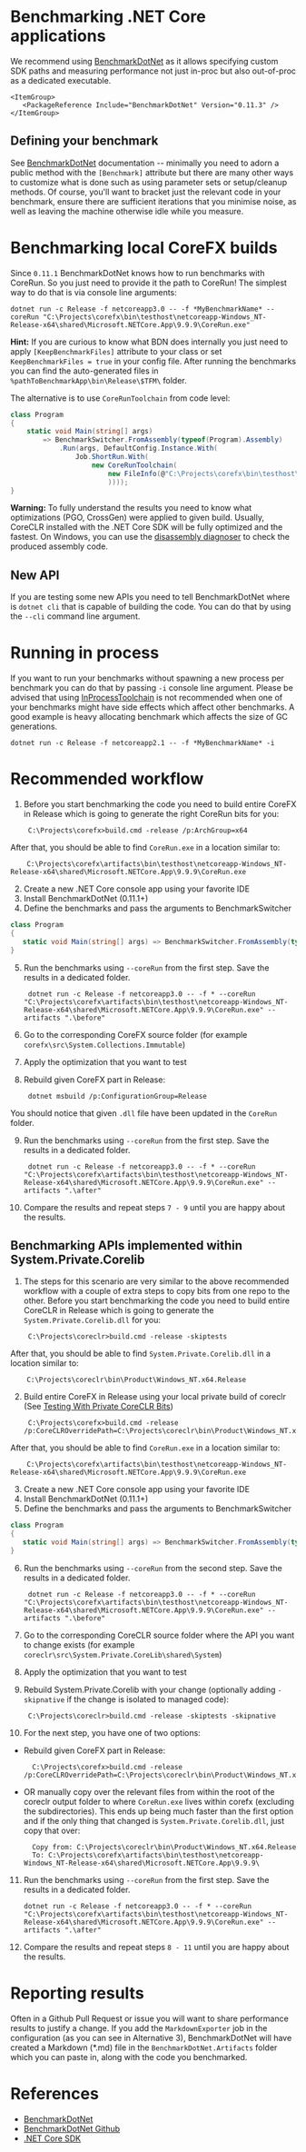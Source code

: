 # Benchmarking .NET Core applications

We recommend using [BenchmarkDotNet](https://github.com/dotnet/BenchmarkDotNet) as it allows specifying custom SDK paths and measuring performance not just in-proc but also out-of-proc as a dedicated executable.

```
<ItemGroup>
   <PackageReference Include="BenchmarkDotNet" Version="0.11.3" />
</ItemGroup>
```

## Defining your benchmark

See [BenchmarkDotNet](https://benchmarkdotnet.org/articles/guides/getting-started.html) documentation -- minimally you need to adorn a public method with the `[Benchmark]` attribute but there are many other ways to customize what is done such as using parameter sets or setup/cleanup methods. Of course, you'll want to bracket just the relevant code in your benchmark, ensure there are sufficient iterations that you minimise noise, as well as leaving the machine otherwise idle while you measure.

# Benchmarking local CoreFX builds

Since `0.11.1` BenchmarkDotNet knows how to run benchmarks with CoreRun. So you just need to provide it the path to CoreRun! The simplest way to do that is via console line arguments:

    dotnet run -c Release -f netcoreapp3.0 -- -f *MyBenchmarkName* --coreRun "C:\Projects\corefx\bin\testhost\netcoreapp-Windows_NT-Release-x64\shared\Microsoft.NETCore.App\9.9.9\CoreRun.exe"

**Hint:** If you are curious to know what BDN does internally you just need to apply `[KeepBenchmarkFiles]` attribute to your class or set `KeepBenchmarkFiles = true` in your config file. After running the benchmarks you can find the auto-generated files in `%pathToBenchmarkApp\bin\Release\$TFM\` folder.

The alternative is to use `CoreRunToolchain` from code level:

```cs
class Program
{
    static void Main(string[] args)
        => BenchmarkSwitcher.FromAssembly(typeof(Program).Assembly)
            .Run(args, DefaultConfig.Instance.With(
                Job.ShortRun.With(
                    new CoreRunToolchain(
                        new FileInfo(@"C:\Projects\corefx\bin\testhost\netcoreapp-Windows_NT-Release-x64\shared\Microsoft.NETCore.App\9.9.9\CoreRun.exe")
                        ))));
}
```


**Warning:** To fully understand the results you need to know what optimizations (PGO, CrossGen) were applied to given build. Usually, CoreCLR installed with the .NET Core SDK will be fully optimized and the fastest. On Windows, you can use the [disassembly diagnoser](http://adamsitnik.com/Disassembly-Diagnoser/) to check the produced assembly code.

## New API

If you are testing some new APIs you need to tell BenchmarkDotNet where is `dotnet cli` that is capable of building the code. You can do that by using the `--cli` command line argument.

# Running in process

If you want to run your benchmarks without spawning a new process per benchmark you can do that by passing `-i` console line argument. Please be advised that using [InProcessToolchain](https://benchmarkdotnet.org/articles/configs/toolchains.html#sample-introinprocess) is not recommended when one of your benchmarks might have side effects which affect other benchmarks. A good example is heavy allocating benchmark which affects the size of GC generations.

    dotnet run -c Release -f netcoreapp2.1 -- -f *MyBenchmarkName* -i

# Recommended workflow

1. Before you start benchmarking the code you need to build entire CoreFX in Release which is going to generate the right CoreRun bits for you:

        C:\Projects\corefx>build.cmd -release /p:ArchGroup=x64

After that, you should be able to find `CoreRun.exe` in a location similar to:

        C:\Projects\corefx\artifacts\bin\testhost\netcoreapp-Windows_NT-Release-x64\shared\Microsoft.NETCore.App\9.9.9\CoreRun.exe

2. Create a new .NET Core console app using your favorite IDE
3. Install BenchmarkDotNet (0.11.1+)
4. Define the benchmarks and pass the arguments to BenchmarkSwitcher

```cs
class Program
{
   static void Main(string[] args) => BenchmarkSwitcher.FromAssembly(typeof(Program).Assembly).Run(args);
}
```
5. Run the benchmarks using `--coreRun` from the first step. Save the results in a dedicated folder.

        dotnet run -c Release -f netcoreapp3.0 -- -f * --coreRun "C:\Projects\corefx\artifacts\bin\testhost\netcoreapp-Windows_NT-Release-x64\shared\Microsoft.NETCore.App\9.9.9\CoreRun.exe" --artifacts ".\before"

6. Go to the corresponding CoreFX source folder (for example `corefx\src\System.Collections.Immutable`)
7. Apply the optimization that you want to test
8. Rebuild given CoreFX part in Release:

        dotnet msbuild /p:ConfigurationGroup=Release

You should notice that given `.dll` file have been updated in the `CoreRun` folder.

9. Run the benchmarks using `--coreRun` from the first step. Save the results in a dedicated folder.

        dotnet run -c Release -f netcoreapp3.0 -- -f * --coreRun "C:\Projects\corefx\artifacts\bin\testhost\netcoreapp-Windows_NT-Release-x64\shared\Microsoft.NETCore.App\9.9.9\CoreRun.exe" --artifacts ".\after"

10. Compare the results and repeat steps `7 - 9` until you are happy about the results.

## Benchmarking APIs implemented within System.Private.Corelib

1. The steps for this scenario are very similar to the above recommended workflow with a couple of extra steps to copy bits from one repo to the other. Before you start benchmarking the code you need to build entire CoreCLR in Release which is going to generate the `System.Private.Corelib.dll` for you:

        C:\Projects\coreclr>build.cmd -release -skiptests

After that, you should be able to find `System.Private.Corelib.dll` in a location similar to:

        C:\Projects\coreclr\bin\Product\Windows_NT.x64.Release

2. Build entire CoreFX in Release using your local private build of coreclr (See [Testing With Private CoreCLR Bits](https://github.com/dotnet/corefx/blob/master/Documentation/project-docs/developer-guide.md#testing-with-private-coreclr-bits))

        C:\Projects\corefx>build.cmd -release /p:CoreCLROverridePath=C:\Projects\coreclr\bin\Product\Windows_NT.x64.Release

After that, you should be able to find `CoreRun.exe` in a location similar to:

        C:\Projects\corefx\artifacts\bin\testhost\netcoreapp-Windows_NT-Release-x64\shared\Microsoft.NETCore.App\9.9.9\CoreRun.exe

3. Create a new .NET Core console app using your favorite IDE
4. Install BenchmarkDotNet (0.11.1+)
5. Define the benchmarks and pass the arguments to BenchmarkSwitcher

```cs
class Program
{
   static void Main(string[] args) => BenchmarkSwitcher.FromAssembly(typeof(Program).Assembly).Run(args);
}
```
6. Run the benchmarks using `--coreRun` from the second step. Save the results in a dedicated folder.

        dotnet run -c Release -f netcoreapp3.0 -- -f * --coreRun "C:\Projects\corefx\artifacts\bin\testhost\netcoreapp-Windows_NT-Release-x64\shared\Microsoft.NETCore.App\9.9.9\CoreRun.exe" --artifacts ".\before"

7. Go to the corresponding CoreCLR source folder where the API you want to change exists (for example `coreclr\src\System.Private.CoreLib\shared\System`)
8. Apply the optimization that you want to test
9. Rebuild System.Private.Corelib with your change (optionally adding `-skipnative` if the change is isolated to managed code):

        C:\Projects\coreclr>build.cmd -release -skiptests -skipnative

10. For the next step, you have one of two options:

  - Rebuild given CoreFX part in Release:

          C:\Projects\corefx>build.cmd -release /p:CoreCLROverridePath=C:\Projects\coreclr\bin\Product\Windows_NT.x64.Release

  - OR manually copy over the relevant files from within the root of the coreclr output folder to where `CoreRun.exe` lives within corefx (excluding the subdirectories). This ends up being much faster than the first option and if the only thing that changed is   `System.Private.Corelib.dll`, just copy that over:

          Copy from: C:\Projects\coreclr\bin\Product\Windows_NT.x64.Release
          To: C:\Projects\corefx\artifacts\bin\testhost\netcoreapp-Windows_NT-Release-x64\shared\Microsoft.NETCore.App\9.9.9\

11. Run the benchmarks using `--coreRun` from the first step. Save the results in a dedicated folder.

        dotnet run -c Release -f netcoreapp3.0 -- -f * --coreRun "C:\Projects\corefx\artifacts\bin\testhost\netcoreapp-Windows_NT-Release-x64\shared\Microsoft.NETCore.App\9.9.9\CoreRun.exe" --artifacts ".\after"

12. Compare the results and repeat steps `8 - 11` until you are happy about the results.

# Reporting results

Often in a Github Pull Request or issue you will want to share performance results to justify a change. If you add the `MarkdownExporter` job in the configuration (as you can see in Alternative 3), BenchmarkDotNet will have created a Markdown (*.md) file in the `BenchmarkDotNet.Artifacts` folder which you can paste in, along with the code you benchmarked.

# References
- [BenchmarkDotNet](http://benchmarkdotnet.org/)
- [BenchmarkDotNet Github](https://github.com/dotnet/BenchmarkDotNet)
- [.NET Core SDK](https://github.com/dotnet/core-setup)
